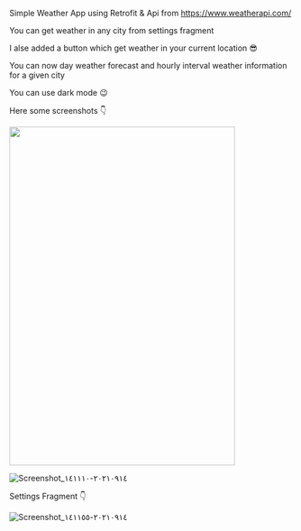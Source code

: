 Simple Weather App using Retrofit & Api from https://www.weatherapi.com/


You can get weather in any city from settings fragment

I alse added a button which get weather in your current location 😎

You can now day weather forecast and hourly interval weather information for a given city 

You can use dark mode 😉


Here some screenshots :point_down:

<img src="https://user-images.githubusercontent.com/68782059/133256269-d9af79e7-7c9d-4d54-9acc-3324b0811fb7.png" width="400" height="600">

![Screenshot_٢٠٢١٠٩١٤-١٤١١١٠](https://user-images.githubusercontent.com/68782059/133257274-b78bb49b-ceb5-42e4-ba9a-404347538032.png)

Settings Fragment :point_down:

![Screenshot_٢٠٢١٠٩١٤-١٤١١٥٥](https://user-images.githubusercontent.com/68782059/133257389-6cbc8179-11c7-45bd-91a9-ec98084d54e6.png)


